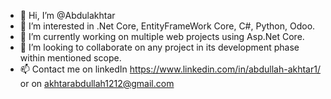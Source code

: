 - 👋 Hi, I’m @Abdulakhtar
- 👀 I’m interested in .Net Core, EntityFrameWork Core, C#, Python, Odoo.
- 🌱 I’m currently working on multiple web projects using Asp.Net Core.
- 💞️ I’m looking to collaborate on any project in its development phase within mentioned scope.
- 📫 Contact me on linkedIn https://www.linkedin.com/in/abdullah-akhtar1/ or on akhtarabdullah1212@gmail.com

<!---
Abdulakhtar/Abdulakhtar is a ✨ special ✨ repository because its `README.md` (this file) appears on your GitHub profile.
You can click the Preview link to take a look at your changes.
--->
